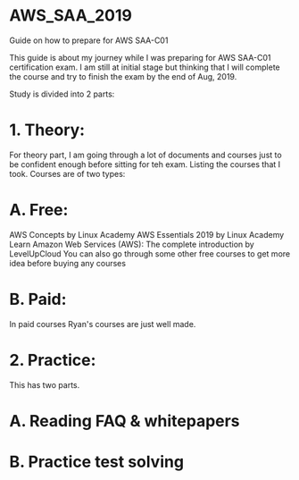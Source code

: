 # AWS_SAA_2019
Guide on how to prepare for AWS SAA-C01


This guide is about my journey while I was preparing for AWS SAA-C01 certification exam. I am still at initial stage but thinking that I will complete the course and try to finish the exam by the end of Aug, 2019. 

Study is divided into 2 parts:

# 1. Theory:
For theory part, I am going through a lot of documents and courses just to be confident enough before sitting for teh exam.
Listing the courses that I took. Courses are of two types:

# A. Free:
AWS Concepts by Linux Academy
AWS Essentials 2019 by Linux Academy
Learn Amazon Web Services (AWS): The complete introduction   by LevelUpCloud
You can also go through some other free courses to get more idea before buying any courses

# B. Paid: 
In paid courses Ryan's courses are just well made. 



# 2. Practice:
This has two parts. 
# A. Reading FAQ & whitepapers
# B. Practice test solving

